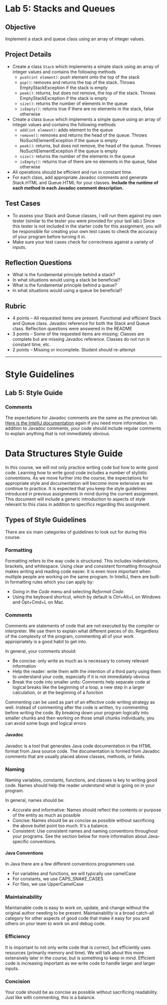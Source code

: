 # Lab 5: Stacks and Queues

## Objective

Implement a stack and queue class using an array of integer values.

## Project Details

- Create a class `Stack` which implements a simple stack using an array of integer values and contains the following
  methods
    - `push(int element)`: push element onto the top of the stack
    - `pop()`: removes and returns the top of the stack. Throws EmptyStackException if the stack is empty
    - `peek()`: returns, but does not remove, the top of the stack. Throws EmptyStackException if the stack is empty
    - `size()`: returns the number of elements in the queue
    - `isEmpty()`: returns true if there are no elements in the stack, false otherwise
- Create a class `Queue` which implements a simple queue using an array of integer values and contains the following
  methods
    - `add(int element)`: adds element to the queue
    - `remove()`: removes and returns the head of the queue. Throws NoSuchElementException if the queue is empty
    - `peek()`: returns, but does not remove, the head of the queue. Throws NoSuchElementException if the queue is empty
    - `size()`: returns the number of the elements in the queue
    - `isEmpty()`: returns true of there are no elements in the queue, false otherwise
- All operations should be efficient and run in constant time.
- For each class, add appropriate Javadoc comments and generate Stack.HTML and Queue.HTML for your classes. **Include
  the runtime of each method in each Javadoc comment description.**

## Test Cases

- To assess your Stack and Queue classes, I will run them against my own tester (similar to the tester you were provided
  for your last lab.) Since this tester is not included in the starter code for this assignment, you will be responsible
  for creating your own test cases to check the accuracy of your program before turning it in.
- Make sure your test cases check for correctness against a variety of inputs.

## Reflection Questions

- What is the fundamental principle behind a stack?
- In what situations would using a stack be beneficial?
- What is the fundamental principle behind a queue?
- In what situations would using a queue be beneficial?

## Rubric

- 4 points – All requested items are present. Functional and efficient Stack and Queue class. Javadoc reference for both
the Stack and Queue class. Reflection questions were answered in the README
- 3 points – Some of the requested items are missing. Classes are complete but are missing Javadoc reference. Classes do
not run in constant time, etc.
- 2 points – Missing or incomplete. Student should re-attempt

---

# Style Guidelines

## Lab 5: Style Guide

### Comments

The expectations for Javadoc comments are the same as the previous
lab.  [Here is the IntelliJ  documentation](https://www.jetbrains.com/help/idea/javadocs.html) again if you need more
information. In addition to Javadoc comments, your code should include regular comments to explain anything that is not
immediately obvious.

# Data Structures Style Guide

In this course, we will not only practice writing code but how to write good code. Learning how to write good code
includes a number of stylistic conventions. As we move further into the course, the expectations for appropriate style
and documentation will become more extensive as we continue to practice. It is expected that you keep the style
guidelines introduced in previous assignments in mind during the current assignment. This document will include a
generic introduction to aspects of style relevant to this class in addition to specifics regarding this assignment.

## Types of Style Guidelines

There are six main categories of guidelines to look out for during this course.

### Formatting

Formatting refers to the way code is structured. This includes indentations, brackets, and whitespace. Using clear and
consistent formatting throughout makes writing and reading code easier. It is even more important when multiple people
are working on the same program. In IntelliJ, there are built-in formatting rules which you can apply by:

- Going in the _Code_ menu and selecting _Reformat Code_.
- Using the keyboard shortcut, which by default is Ctrl+Alt+L on Windows and Opt+Cmd+L on Mac.

### Comments

Comments are statements of code that are not executed by the compiler or interpreter. We use them to explain what
different pieces of do. Regardless of the complexity of the program, commenting all of your work appropriately is a good
habit to get into.

In general, your comments should:

- Be concise: only write as much as is necessary to convey relevant information
- Help the reader: write them with the intention of a third party using them to understand your code, especially if it
  is not immediately obvious
- Break the code into smaller units: Comments help separate code at logical breaks like the beginning of a loop, a new
  step in a larger calculation, or at the beginning of a function

Commenting can be used as part of an effective code writing strategy as well. Instead of commenting after the code is
written, try commenting before writing the code. By breaking down your program logically into smaller chunks and then
working on those small chunks individually, you can avoid some bugs and logical errors

#### Javadoc

Javadoc is a tool that generates Java code documentation in the HTML format from Java source code. The documentation is
formed from Javadoc comments that are usually placed above classes, methods, or fields.

### Naming

Naming variables, constants, functions, and classes is key to writing good code. Names should help the reader understand
what is going on in your program.

In general, names should be:

- Accurate and informative: Names should reflect the contents or purpose of the entity as much as possible
- Concise: Names should be as concise as possible without sacrificing the above bullet point too much. It's a balance.
- Consistent: Use consistent names and naming conventions throughout your programs. See the section below for more
  information about Java-specific conventions.

#### Java Conventions

In Java there are a few different conventions programmers use.

- For variables and functions, we will typically use camelCase
- For constants, we use CAPS_SNAKE_CASES
- For files, we use UpperCamelCase

### Maintainability

Maintainable code is easy to work on, update, and change without the original author needing to be present.
Maintainability is a broad catch-all category for other aspects of good code that make it easy for you and others on
your team to work on and debug code.

### Efficiency

It is important to not only write code that is correct, but efficiently uses resources (primarily memory and time). We
will talk about this more extensively later in the course, but is something to keep in mind. Efficient code is
increasing important as we write code to handle larger and larger inputs.

### Concision

Your code should be as concise as possible without sacrificing readability. Just like with commenting, this is a
balance.  

